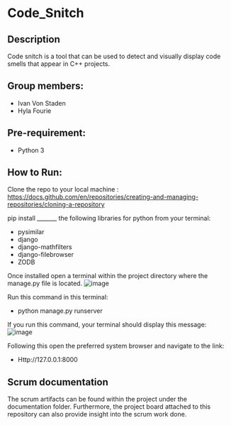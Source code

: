 # Code_Snitch

## Description

Code snitch is a tool that can be used to detect and visually display code smells that appear in C++ projects.

## Group members:
- Ivan Von Staden
- Hyla Fourie

## Pre-requirement:
- Python 3

## How to Run:
Clone the repo to your local machine : https://docs.github.com/en/repositories/creating-and-managing-repositories/cloning-a-repository

pip install _______ the following libraries for python from your terminal:
- pysimilar
- django
- django-mathfilters
- django-filebrowser
- ZODB

Once installed open a terminal within the project directory where the manage.py file is located.
![image](https://user-images.githubusercontent.com/60912637/201299295-99df606e-5fa5-4415-ae57-25b5b6542965.png)


Run this command in this terminal:
- python manage.py runserver

If you run this command, your terminal should display this message:
![image](https://user-images.githubusercontent.com/60912637/201298559-87599e26-c82c-4620-a96a-2ce33665054a.png)

Following this open the preferred system browser and navigate to the link:
- Http://127.0.0.1:8000




## Scrum documentation

The scrum artifacts can be found within the project under the documentation folder. Furthermore, the project board attached to this repository can also provide insight into the scrum work done.
